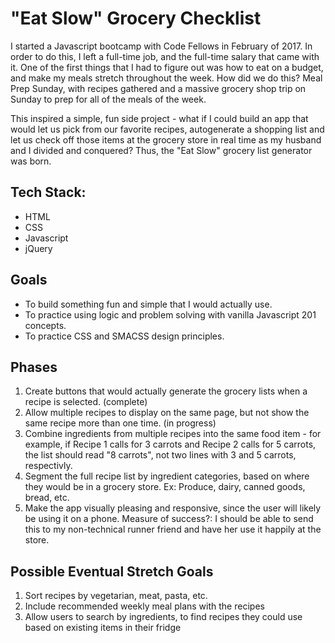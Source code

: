 # "Eat Slow" Grocery Checklist

I started a Javascript bootcamp with Code Fellows in February of 2017. In order to do this, I left a full-time job, and the full-time salary that came with it. One of the first things that I had to figure out was how to eat on a budget, and make my meals stretch throughout the week. How did we do this? Meal Prep Sunday, with recipes gathered and a massive grocery shop trip on Sunday to prep for all of the meals of the week.

This inspired a simple, fun side project - what if I could build an app that would let us pick from our favorite recipes, autogenerate a shopping list and let us check off those items at the grocery store in real time as my husband and I divided and conquered? Thus, the "Eat Slow" grocery list generator was born.

## Tech Stack:
* HTML
* CSS
* Javascript
* jQuery

## Goals
- To build something fun and simple that I would actually use.
- To practice using logic and problem solving with vanilla Javascript 201 concepts.
- To practice CSS and SMACSS design principles.

## Phases
1. Create buttons that would actually generate the grocery lists when a recipe is selected. (complete)
2. Allow multiple recipes to display on the same page, but not show the same recipe more than one time. (in progress)
3. Combine ingredients from multiple recipes into the same food item - for example, if Recipe 1 calls for 3 carrots and Recipe 2 calls for 5 carrots, the list should read "8 carrots", not two lines with 3 and 5 carrots, respectivly. 
4. Segment the full recipe list by ingredient categories, based on where they would be in a grocery store. Ex: Produce, dairy, canned goods, bread, etc.
5. Make the app visually pleasing and responsive, since the user will likely be using it on a phone. Measure of success?: I should be able to send this to my non-technical runner friend and have her use it happily at the store.

## Possible Eventual Stretch Goals
1. Sort recipes by vegetarian, meat, pasta, etc.
2. Include recommended weekly meal plans with the recipes
3. Allow users to search by ingredients, to find recipes they could use based on existing items in their fridge
